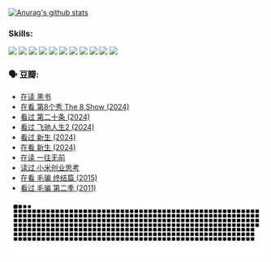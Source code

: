 
[![Anurag's github stats](https://github-readme-stats.vercel.app/api?username=w940853815)](https://github.com/anuraghazra/github-readme-stats)

### Skills:

<code><img height="32" src="https://cdn.jsdelivr.net/npm/simple-icons@v5/icons/python.svg"></code>
<code><img height="32" src="https://cdn.jsdelivr.net/npm/simple-icons@v5/icons/javascript.svg"></code>
<code><img height="32" src="https://cdn.jsdelivr.net/npm/simple-icons@v5/icons/django.svg"></code>
<code><img height="32" src="https://cdn.jsdelivr.net/npm/simple-icons@v5/icons/flask.svg"></code>
<code><img height="32" src="https://cdn.jsdelivr.net/npm/simple-icons@v5/icons/vuetify.svg"></code>
<code><img height="32" src="https://cdn.jsdelivr.net/npm/simple-icons@v5/icons/git.svg"></code>
<code><img height="32" src="https://cdn.jsdelivr.net/npm/simple-icons@v5/icons/docker.svg"></code>
<code><img height="32" src="https://cdn.jsdelivr.net/npm/simple-icons@v5/icons/postgresql.svg"></code>
<code><img height="32" src="https://cdn.jsdelivr.net/npm/simple-icons@v5/icons/elasticsearch.svg"></code>
<code><img height="32" src="https://cdn.jsdelivr.net/npm/simple-icons@v5/icons/macos.svg"></code>
<code><img height="32" src="https://cdn.jsdelivr.net/npm/simple-icons@v5/icons/linux.svg"></code>

### 🗣 豆瓣:

<!-- DOUBAN-ACTIVITIES:START -->
- [在读 黑书](https://www.douban.com/people/136069238/status/4621189759/?_i=17078439)
- [在看 第8个秀 The 8 Show‎ (2024)](https://www.douban.com/people/136069238/status/4619801154/?_i=17078439)
- [看过 第二十条‎ (2024)](https://www.douban.com/people/136069238/status/4618624208/?_i=17078439)
- [看过 飞驰人生2‎ (2024)](https://www.douban.com/people/136069238/status/4616048805/?_i=17078439)
- [看过 新生‎ (2024)](https://www.douban.com/people/136069238/status/4612373431/?_i=17078439)
- [在看 新生‎ (2024)](https://www.douban.com/people/136069238/status/4607441062/?_i=17078439)
- [在读 一往无前](https://www.douban.com/people/136069238/status/4590507310/?_i=17078439)
- [读过 小米创业思考](https://www.douban.com/people/136069238/status/4590506983/?_i=17078439)
- [在看 毛骗 终结篇‎ (2015)](https://www.douban.com/people/136069238/status/4581971924/?_i=17078439)
- [看过 毛骗 第二季‎ (2011)](https://www.douban.com/people/136069238/status/4581971810/?_i=17078439)
<!-- DOUBAN-ACTIVITIES:END -->


![Snake animation](https://raw.githubusercontent.com/w940853815/w940853815/output/github-contribution-grid-snake.svg)

<!--
**w940853815/w940853815** is a ✨ _special_ ✨ repository because its `README.md` (this file) appears on your GitHub profile.

Here are some ideas to get you started:

- 🔭 I’m currently working on ...
- 🌱 I’m currently learning ...
- 👯 I’m looking to collaborate on ...
- 🤔 I’m looking for help with ...
- 💬 Ask me about ...
- 📫 How to reach me: ...
- 😄 Pronouns: ...
- ⚡ Fun fact: ...
-->
